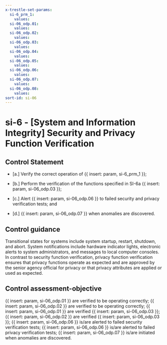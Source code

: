 ```yaml
---
x-trestle-set-params:
  si-6_prm_1:
    values:
  si-06_odp.01:
    values:
  si-06_odp.02:
    values:
  si-06_odp.03:
    values:
  si-06_odp.04:
    values:
  si-06_odp.05:
    values:
  si-06_odp.06:
    values:
  si-06_odp.07:
    values:
  si-06_odp.08:
    values:
sort-id: si-06
---
```


# si-6 - \[System and Information Integrity\] Security and Privacy Function Verification

## Control Statement

- \[a.\] Verify the correct operation of {{ insert: param, si-6_prm_1 }};

- \[b.\] Perform the verification of the functions specified in SI-6a {{ insert: param, si-06_odp.03 }};

- \[c.\] Alert {{ insert: param, si-06_odp.06 }} to failed security and privacy verification tests; and

- \[d.\] {{ insert: param, si-06_odp.07 }} when anomalies are discovered.

## Control guidance

Transitional states for systems include system startup, restart, shutdown, and abort. System notifications include hardware indicator lights, electronic alerts to system administrators, and messages to local computer consoles. In contrast to security function verification, privacy function verification ensures that privacy functions operate as expected and are approved by the senior agency official for privacy or that privacy attributes are applied or used as expected.

## Control assessment-objective

{{ insert: param, si-06_odp.01 }} are verified to be operating correctly;
{{ insert: param, si-06_odp.02 }} are verified to be operating correctly;
{{ insert: param, si-06_odp.01 }} are verified {{ insert: param, si-06_odp.03 }};
{{ insert: param, si-06_odp.02 }} are verified {{ insert: param, si-06_odp.03 }};
{{ insert: param, si-06_odp.06 }} is/are alerted to failed security verification tests;
{{ insert: param, si-06_odp.06 }} is/are alerted to failed privacy verification tests;
{{ insert: param, si-06_odp.07 }} is/are initiated when anomalies are discovered.
